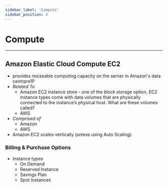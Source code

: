 ```yaml
---
sidebar_label: 'Compute'
sidebar_position: 4
---
```



# Compute

---
## Amazon Elastic Cloud Compute EC2
- provides resizeable computing capacity on the server in Amazon's data centrpre1P
- *Related To*
    - Amazon EC2 instance store - one of the block storage option, EC2 instance types come with data volumes that are physically connected to the instance’s physical host. What are these volumes called?
    - AWS
- *Comprised of*
    - Amazon
    - AWS
- Amazon EC2 scales vertically (unless using Auto Scaling).

### Billing & Purchase Options
- Instance types
    - On Demand
    - Reserved Instance
    - Savings Plan
    - Spot Instances